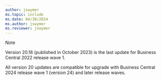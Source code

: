 ```yaml
---
author: jswymer
ms.topic: include
ms.date: 04/30/2024
ms.author: jswymer
ms.reviewer: jswymer
---
```

> [!NOTE]
> Version 20.18 (published in October 2023) is the last update for Business Central 2022 release wave 1.
>
> All version 20 updates are compatible for upgrade with Business Central 2024 release wave 1 (version 24) and later release waves.